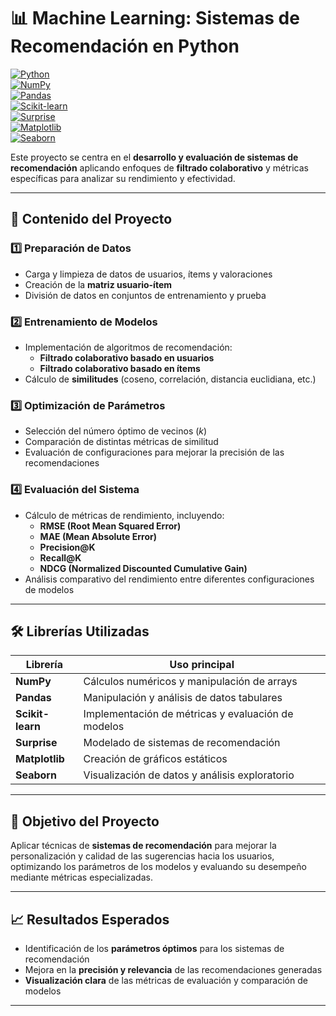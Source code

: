 # 📊 Machine Learning: Sistemas de Recomendación en Python

[![Python](https://img.shields.io/badge/Python-3670A0?style=flat&logo=python&logoColor=ffdd54)](https://www.python.org/)  
[![NumPy](https://img.shields.io/badge/NumPy-013243?style=flat&logo=numpy&logoColor=white)](https://numpy.org/)  
[![Pandas](https://img.shields.io/badge/Pandas-150458?style=flat&logo=pandas&logoColor=white)](https://pandas.pydata.org/)  
[![Scikit-learn](https://img.shields.io/badge/Scikit--learn-F7931E?style=flat&logo=scikit-learn&logoColor=white)](https://scikit-learn.org/)  
[![Surprise](https://img.shields.io/badge/Surprise-Library-blue?style=flat)](http://surpriselib.com/)  
[![Matplotlib](https://img.shields.io/badge/Matplotlib-11557c?style=flat&logo=matplotlib&logoColor=white)](https://matplotlib.org/)  
[![Seaborn](https://img.shields.io/badge/Seaborn-0099CC?style=flat&logo=seaborn&logoColor=white)](https://seaborn.pydata.org/)

Este proyecto se centra en el **desarrollo y evaluación de sistemas de recomendación** aplicando enfoques de **filtrado colaborativo** y métricas específicas para analizar su rendimiento y efectividad.

---

## 🧠 Contenido del Proyecto

### 1️⃣ Preparación de Datos
- Carga y limpieza de datos de usuarios, ítems y valoraciones  
- Creación de la **matriz usuario-ítem**  
- División de datos en conjuntos de entrenamiento y prueba  

### 2️⃣ Entrenamiento de Modelos
- Implementación de algoritmos de recomendación:  
  - **Filtrado colaborativo basado en usuarios**  
  - **Filtrado colaborativo basado en ítems**  
- Cálculo de **similitudes** (coseno, correlación, distancia euclidiana, etc.)

### 3️⃣ Optimización de Parámetros
- Selección del número óptimo de vecinos (*k*)  
- Comparación de distintas métricas de similitud  
- Evaluación de configuraciones para mejorar la precisión de las recomendaciones  

### 4️⃣ Evaluación del Sistema
- Cálculo de métricas de rendimiento, incluyendo:  
  - **RMSE (Root Mean Squared Error)**  
  - **MAE (Mean Absolute Error)**  
  - **Precision@K**  
  - **Recall@K**  
  - **NDCG (Normalized Discounted Cumulative Gain)**  
- Análisis comparativo del rendimiento entre diferentes configuraciones de modelos  

---

## 🛠️ Librerías Utilizadas

| Librería       | Uso principal                               |
|----------------|---------------------------------------------|
| **NumPy**      | Cálculos numéricos y manipulación de arrays |
| **Pandas**     | Manipulación y análisis de datos tabulares  |
| **Scikit-learn** | Implementación de métricas y evaluación de modelos |
| **Surprise**   | Modelado de sistemas de recomendación       |
| **Matplotlib** | Creación de gráficos estáticos              |
| **Seaborn**    | Visualización de datos y análisis exploratorio |

---

## 🎯 Objetivo del Proyecto
Aplicar técnicas de **sistemas de recomendación** para mejorar la personalización y calidad de las sugerencias hacia los usuarios, optimizando los parámetros de los modelos y evaluando su desempeño mediante métricas especializadas.

---

## 📈 Resultados Esperados
- Identificación de los **parámetros óptimos** para los sistemas de recomendación  
- Mejora en la **precisión y relevancia** de las recomendaciones generadas  
- **Visualización clara** de las métricas de evaluación y comparación de modelos  

---

